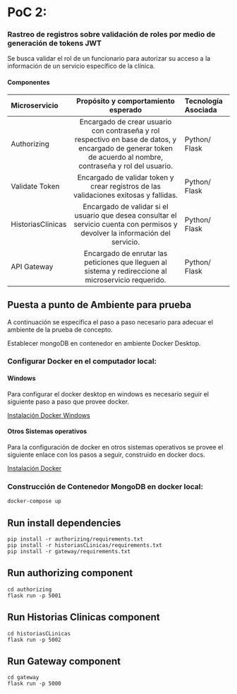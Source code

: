 # PoC 2: 
### Rastreo de registros sobre validación de roles por medio de generación de tokens JWT

Se busca validar el rol de un funcionario para autorizar su acceso a la información de un servicio específico de la clínica.

#### Componentes

| Microservicio      | Propósito y comportamiento esperado | Tecnología Asociada |
| :---        |    :----:   |          :--- |
| Authorizing      | Encargado de crear usuario con contraseña y rol respectivo en base de datos, y encargado de generar token de acuerdo al nombre, contraseña y rol del usuario.        | Python/ Flask   |
| Validate Token   | Encargado de validar token y crear registros de las validaciones exitosas y fallidas.        | Python/ Flask      |
| HistoriasClinicas   | Encargado de validar si el usuario que desea consultar el servicio cuenta con permisos y devolver la información del servicio.         | Python/ Flask      |
| API Gateway | Encargado de enrutar las peticiones que lleguen al sistema y redireccione al microservicio requerido.       | Python/ Flask      |

## Puesta a punto de Ambiente para prueba

A continuación se especifica el paso a paso necesario para adecuar el ambiente de la prueba de concepto.

Establecer mongoDB en contenedor en ambiente Docker Desktop.
### Configurar Docker en el computador local:
#### Windows
Para configurar el docker desktop en windows es necesario seguir el siguiente paso a paso que provee docker.

[Instalación Docker Windows](https://docs.docker.com/desktop/windows/install/)

#### Otros Sistemas operativos
Para la configuración de docker en otros sistemas operativos se provee el siguiente enlace con los pasos a seguir, construido en docker docs.

[Instalación Docker](https://docs.docker.com/engine/install/)

### Construcción de Contenedor MongoDB en docker local:
```
docker-compose up
```

## Run install dependencies 
```
pip install -r authorizing/requirements.txt
pip install -r historiasCLinicas/requirements.txt
pip install -r gateway/requirements.txt

```
## Run authorizing component
```
cd authorizing
flask run -p 5001
```

## Run Historias Clinicas component
```
cd historiasCLinicas
flask run -p 5002
```

## Run Gateway component
```
cd gateway
flask run -p 5000
```